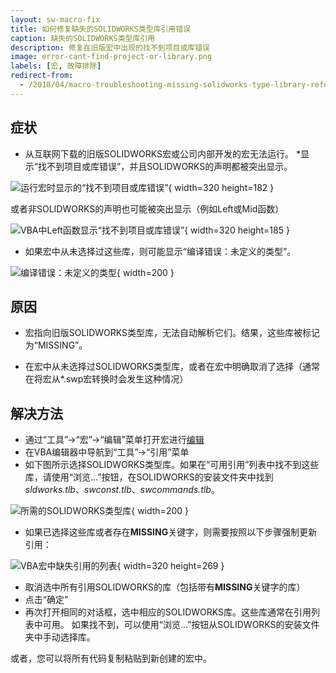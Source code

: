 ```yaml
---
layout: sw-macro-fix
title: 如何修复缺失的SOLIDWORKS类型库引用错误
caption: 缺失的SOLIDWORKS类型库引用
description: 修复在旧版宏中出现的找不到项目或库错误
image: error-cant-find-project-or-library.png
labels: [宏, 故障排除]
redirect-from:
  - /2018/04/macro-troubleshooting-missing-solidworks-type-library-references.html
---
```

## 症状

* 从互联网下载的旧版SOLIDWORKS宏或公司内部开发的宏无法运行。
*显示“找不到项目或库错误”，并且SOLIDWORKS的声明都被突出显示。

![运行宏时显示的“找不到项目或库错误”](error-cant-find-project-or-library.png){ width=320 height=182 }

或者非SOLIDWORKS的声明也可能被突出显示（例如Left或Mid函数）

![VBA中Left函数显示“找不到项目或库错误”](error-cant-find-project-or-library-left.png){ width=320 height=185 }

* 如果宏中从未选择过这些库，则可能显示“编译错误：未定义的类型”。

![编译错误：未定义的类型](compile-error-user-defined-type-not-defined.png){ width=200 }

## 原因

* 宏指向旧版SOLIDWORKS类型库，无法自动解析它们。结果，这些库被标记为“MISSING”。

* 在宏中从未选择过SOLIDWORKS类型库，或者在宏中明确取消了选择（通常在将宏从*.swp宏转换时会发生这种情况）

## 解决方法

* 通过“工具”->“宏”->“编辑”菜单打开宏进行[编辑](https://help.solidworks.com/2017/english/solidworks/sldworks/t_edit_macro.htm)
* 在VBA编辑器中导航到“工具”->“引用”菜单
* 如下图所示选择SOLIDWORKS类型库。如果在“可用引用”列表中找不到这些库，请使用“浏览...”按钮，在SOLIDWORKS的安装文件夹中找到*sldworks.tlb*、*swconst.tlb*、*swcommands.tlb*。

![所需的SOLIDWORKS类型库](selected-sw-references.png){ width=200 }

* 如果已选择这些库或者存在**MISSING**关键字，则需要按照以下步骤强制更新引用：

![VBA宏中缺失引用的列表](fix-update-vba-references.png){ width=320 height=269 }

* 取消选中所有引用SOLIDWORKS的库（包括带有**MISSING**关键字的库）
* 点击“确定”
* 再次打开相同的对话框，选中相应的SOLIDWORKS库。这些库通常在引用列表中可用。
如果找不到，可以使用“浏览...”按钮从SOLIDWORKS的安装文件夹中手动选择库。

或者，您可以将所有代码复制粘贴到新创建的宏中。